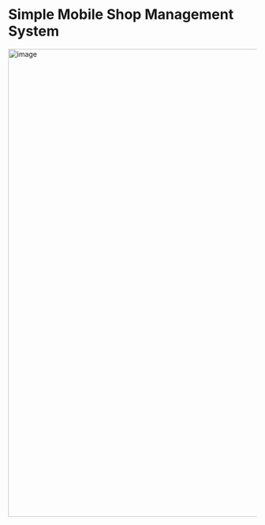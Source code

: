 # Simple Mobile Shop Management System
<img width="950" alt="image" src="https://user-images.githubusercontent.com/71218097/182948816-8caf7a7a-e68f-422a-8967-174b1d0f16aa.png">
